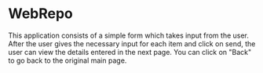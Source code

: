 # WebRepo
This application consists of a simple form which takes input from the user.
After the user gives the necessary input for each item and click on send, the user can view the details entered in the next page.
You can click on "Back" to go back to the original main page.
